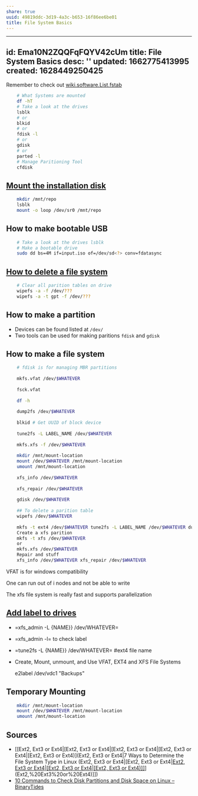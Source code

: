 ```yaml
---
share: true
uuid: 49819ddc-3d19-4a3c-b653-16f86ee6be01
title: File System Basics
---
```

---
id: Ema10N2ZQQFqFQYV42cUm
title: File System Basics
desc: ''
updated: 1662775413995
created: 1628449250425
---

Remember to check out [wiki.software.List.fstab](/undefined)

``` bash
    # What Systems are mounted
    df -hT
    # Take a look at the drives
    lsblk
    # or
    blkid
    # or
    fdisk -l
    # or
    gdisk
    # or
    parted -l
    # Manage Paritioning Tool
    cfdisk
```

## [Mount the installation disk](https://www.cyberciti.biz/tips/how-to-mount-iso-image-under-linux.html)


``` bash
    mkdir /mnt/repo
    lsblk
    mount -o loop /dev/sr0 /mnt/repo
```

## How to make bootable USB

``` bash
    # Take a look at the drives lsblk
    # Make a bootable drive
    sudo dd bs=4M if=input.iso of=/dev/sd<?> conv=fdatasync
```

## [How to delete a file system](https://www.golinuxhub.com/2018/05/how-to-cleardelete-partition-table-disk-linux/)

``` bash
    # Clear all parition tables on drive
    wipefs -a -f /dev/???
    wipefs -a -t gpt -f /dev/???
```


## How to make a partition


*   Devices can be found listed at `/dev/`
*   Two tools can be used for making paritions `fdisk` and `gdisk`

## How to make a file system

``` bash
    # fdisk is for managing MBR partitions 
    
    mkfs.vfat /dev/$WHATEVER
    
    fsck.vfat
    
    df -h
    
    dump2fs /dev/$WHATEVER
    
    blkid # Get UUID of block device
    
    tune2fs -L LABEL_NAME /dev/$WHATEVER
    
    mkfs.xfs -f /dev/$WHATEVER
    
    mkdir /mnt/mount-location
    mount /dev/$WHATEVER /mnt/mount-location
    umount /mnt/mount-location
    
    xfs_info /dev/$WHATEVER
    
    xfs_repair /dev/$WHATEVER
    
    gdisk /dev/$WHATEVER
    
    ## To delete a parition table
    wipefs /dev/$WHATEVER
    
    mkfs -t ext4 /dev/$WHATEVER tune2fs -L LABEL_NAME /dev/$WHATEVER dump2fs /dev/$WHATEVER #+end_src ** Create a xfs file system #+begin_src bash
    Create a xfs parition
    mkfs -t xfs /dev/$WHATEVER
    or
    mkfs.xfs /dev/$WHATEVER
    Repair and stuff
    xfs_info /dev/$WHATEVER xfs_repair /dev/$WHATEVER
```

VFAT is for windows compatibility

One can run out of i nodes and not be able to write

The xfs file system is really fast and supports parallelization

## [Add label to drives](https://linuxconfig.org/how-to-label-hard-drive-partition-under-linux)


*   \=xfs\_admin -L {NAME}} /dev/WHATEVER=
*   \=xfs\_admin -l= to check label
*   \=tune2fs -L {NAME}} /dev/WHATEVER= #ext4 file name
*   Create, Mount, unmount, and Use VFAT, EXT4 and XFS File Systems

    e2label /dev/vdc1 "Backups"

## Temporary Mounting

``` bash
    mkdir /mnt/mount-location 
    mount /dev/$WHATEVER /mnt/mount-location
    umount /mnt/mount-location
```

## Sources

* [[Ext2, Ext3 or Ext4|[Ext2, Ext3 or Ext4|[Ext2, Ext3 or Ext4|[Ext2, Ext3 or Ext4|[Ext2, Ext3 or Ext4)](Ext2, Ext3 or Ext4|7 Ways to Determine the File System Type in Linux (Ext2, Ext3 or Ext4|[Ext2, Ext3 or Ext4|[Ext2, Ext3 or Ext4|[Ext2, Ext3 or Ext4|[Ext2, Ext3 or Ext4)]]](Ext2,%20Ext3%20or%20Ext4)](Ext2,%20Ext3%20or%20Ext4)]])
* [10 Commands to Check Disk Partitions and Disk Space on Linux – BinaryTides](https://www.binarytides.com/linux-command-check-disk-partitions/)